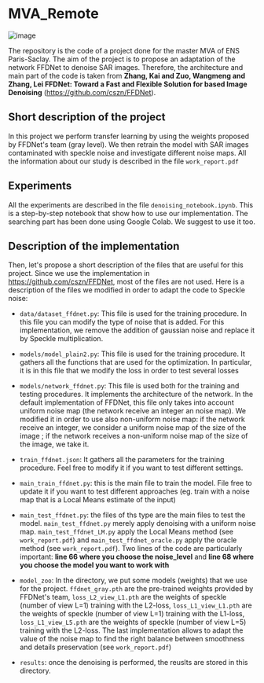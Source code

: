 # MVA_Remote

![image](https://user-images.githubusercontent.com/35176066/78892619-fc397480-7a69-11ea-8af3-4836aa05880f.png)

The repository is the code of a project done for the master MVA of ENS Paris-Saclay. The aim of the project is to  propose an adaptation of the network FFDNet to denoise SAR images. Therefore, the architecture and main part of the code is taken from __Zhang, Kai and Zuo, Wangmeng and Zhang, Lei FFDNet: Toward a Fast and Flexible Solution for based Image Denoising__ (https://github.com/cszn/FFDNet).

## Short description of the project

In this project we perform transfer learning by using the weights proposed by FFDNet's team (gray level). We then retrain the model with SAR images contaminated with speckle noise and investigate different noise maps. All the information about our study is described in the file `work_report.pdf`

## Experiments

All the experiments are described in the file `denoising_notebook.ipynb`. This is a step-by-step notebook that show how to use our implementation. The searching part has been done using Google Colab. We suggest to use it too.

## Description of the implementation

Then, let's propose a short description of the files that are useful for this project. Since we use the implementation in https://github.com/cszn/FFDNet, most of the files are not used. Here is a description of the files we modified in order to adapt the code to Speckle noise:

- `data/dataset_ffdnet.py`: This file is used for the training procedure. In this file you can modify the type of noise that is added. For this implementation, we remove the addition of gaussian noise and replace it by Speckle multiplication.

- `models/model_plain2.py`: This file is used for the training procedure. It gathers all the functions that are used for the optimization. In particular, it is in this file that we modify the loss in order to test several losses

- `models/network_ffdnet.py`: This file is used both for the training and testing procedures. It implements the architecture of the network. In the default implementation of FFDNet, this file only takes into account uniform noise map (the network receive an integer an noise map). We modified it in order to use also non-uniform noise map: if the network receive an integer, we consider a uniform noise map of the size of the image ; if the network receives a non-uniform noise map of the size of the image, we take it.

- `train_ffdnet.json`: It gathers all the parameters for the training procedure. Feel free to modify it if you want to test different settings.

- `main_train_ffdnet.py`: this is the main file to train the model. File free to update it if you want to test different approaches (eg. train with a noise map that is a Local Means estimate of the input)

- `main_test_ffdnet.py`: the files of ths type are the main files to test the model. `main_test_ffdnet.py` merely apply denoising with a uniform noise map. `main_test_ffdnet_LM.py` apply the Local Means method (see `work_report.pdf`) and `main_test_ffdnet_oracle.py` apply the oracle method (see `work_report.pdf`). Two lines of the code are particularly important: __line 66 where you choose the noise_level__ and __line 68 where you choose the model you want to work with__

- `model_zoo`: In the directory, we put some models (weights) that we use for the project. `ffdnet_gray.pth` are the pre-trained weights provided by FFDNet's team, `loss_L2_view_L1.pth` are the weights of speckle (number of view L=1) training with the L2-loss, `loss_L1_view_L1.pth` are the weights of speckle (number of view L=1) training with the L1-loss, `loss_L1_view_L5.pth` are the weights of speckle (number of view L=5) training with the L2-loss. The last implementation allows to adapt the value of the noise map to find the right balance between smoothness and details preservation (see `work_report.pdf`)

- `results`: once the denoising is performed, the reuslts are stored in this directory.





